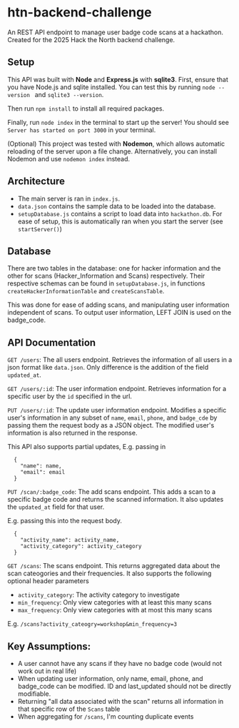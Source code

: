 # htn-backend-challenge

An REST API endpoint to manage user badge code scans at a hackathon. Created for the 2025 Hack the North backend challenge.

## Setup

This API was built with **Node** and **Express.js** with **sqlite3**. First, ensure that you have Node.js and sqlite installed. You can test this by running `node --version ` and `sqlite3 --version`.

Then run `npm install` to install all required packages.

Finally, run `node index` in the terminal to start up the server! You should see `Server has started on port 3000` in your terminal.

(Optional) This project was tested with **Nodemon**, which allows automatic reloading of the server upon a file change. Alternatively, you can install Nodemon and use `nodemon index` instead.

## Architecture
* The main server is ran in `index.js`.
* `data.json` contains the sample data to be loaded into the database.
* `setupDatabase.js` contains a script to load data into `hackathon.db`. For ease of setup, this is automatically ran when you start the server (see `startServer()`)

## Database
There are two tables in the database: one for hacker information and the other for scans (Hacker_Information and Scans) respectively. Their respective schemas can be found in `setupDatabase.js`, in functions `createHackerInformationTable` and `createScansTable`. 

This was done for ease of adding scans, and manipulating user information independent of scans. To output user information, LEFT JOIN is used on the badge_code.

 
## API Documentation
`GET /users`: The all users endpoint. Retrieves the information of all users in a json format like `data.json`. Only difference is the addition of the field `updated_at`.

`GET /users/:id`: The user information endpoint. Retrieves information for a specific user by the `id` specified in the url.

`PUT /users/:id`: The update user information endpoint. Modifies a specific user's information in any subset of `name`, `email`, `phone`, and `badge_cde` by passing them the request body as a JSON object. The modified user's information is also returned in the response.

This API also supports partial updates, E.g. passing in
```
  {
    "name": name,
    "email": email
  }
```

`PUT /scan/:badge_code`: The add scans endpoint. This adds a scan to a specific badge code and returns the scanned information. It also updates the `updated_at` field for that user. 

E.g. passing this into the request body.
```
  {
    "activity_name": activity_name,
    "activity_category": activity_category
  }
```


`GET /scans`: The scans endpoint. This returns aggregated data about the scan cateogories and their frequencies. It also supports the following optional header parameters
* `activity_category`: The activity category to investigate
* `min_frequency`: Only view categories with at least this many scans
* `max_frequency`: Only view categories with at most this many scans

E.g. `/scans?activity_cateogry=workshop&min_frequency=3`

## Key Assumptions:
* A user cannot have any scans if they have no badge code (would not work out in real life)
* When updating user information, only name, email, phone, and badge_code can be modified. ID and last_updated should not be directly modifiable.
* Returning "all data associated with the scan" returns all information in that specific row of the `Scans` table
* When aggregating for `/scans`, I'm counting duplicate events
